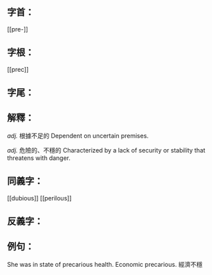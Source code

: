 
## 字首：
[[pre-]]

## 字根：
[[prec]]

## 字尾：


## 解釋：
*adj.*
根據不足的
Dependent on uncertain premises.

*adj.*
危險的、不穩的
Characterized by a lack of security or stability that threatens with danger.
## 同義字：
[[dubious]]
[[perilous]]

## 反義字：

## 例句：
She was in state of precarious health.
Economic precarious. 經濟不穩


